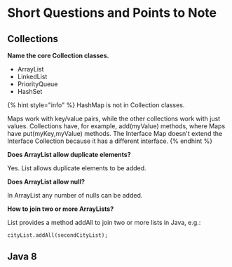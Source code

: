 # Short Questions and Points to Note

## Collections

**Name the core Collection classes.**

* ArrayList
* LinkedList
* PriorityQueue
* HashSet

{% hint style="info" %}
HashMap is not in Collection classes.

Maps work with key/value pairs, while the other collections work with just values. Collections have, for example, add\(myValue\) methods, where Maps have put\(myKey,myValue\) methods. The Interface Map doesn't extend the Interface Collection because it has a different interface. 
{% endhint %}



**Does ArrayList allow duplicate elements?**

Yes. List allows duplicate elements to be added.

**Does ArrayList allow null?**

In ArrayList any number of nulls can be added.

**How to join two or more ArrayLists?**

List provides a method addAll to join two or more lists in Java, e.g.:

```text
cityList.addAll(secondCityList);
```



## Java 8

